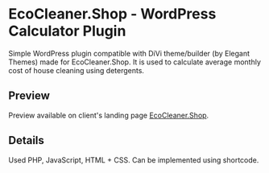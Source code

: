# EcoCleaner.Shop - WordPress Calculator Plugin

Simple WordPress plugin compatible with DiVi theme/builder (by Elegant Themes) made for EcoCleaner.Shop. It is used to calculate average monthly cost of house cleaning using detergents.

## Preview
Preview available on client's landing page [EcoCleaner.Shop](https://ecocleaner.shop).

## Details
Used PHP, JavaScript, HTML + CSS. Can be implemented using shortcode.
